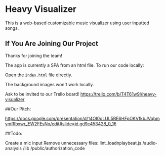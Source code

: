 # Heavy Visualizer

This is a web-based customizable music visualizer using user inputted songs.

## If You Are Joining Our Project

Thanks for joining the team!

The app is currently a SPA from an html file. To run our code locally:

Open the `index.html` file directly.

The background images won't work locally.

Ask to be invited to our Trello board! https://trello.com/b/T4T61w9l/heavy-visualizer

##Our Pitch:

https://docs.google.com/presentation/d/14OI0oLUL5BE6HFpOKVfkbJVqbmymRIbxwr_EW2FEsNo/edit#slide=id.gd9c453428_0_16

##Todo:

Create a mic input
Remove unnecessary files:
  lint_loadnplaybeat.js
  /audio-analysis
  /lib
  /public/authorization_code
  